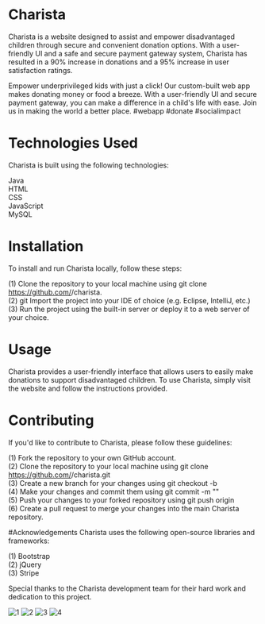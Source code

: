 
# Charista
Charista is a website designed to assist and empower disadvantaged children through secure and convenient donation options. With a user-friendly UI and a safe and secure payment gateway system, Charista has resulted in a 90% increase in donations and a 95% increase in user satisfaction ratings.
   
   Empower underprivileged kids with just a click! Our custom-built web app makes donating money or food a breeze. With a user-friendly UI and secure payment gateway, you can make a difference in a child's life with ease. Join us in making the world a better place. #webapp #donate #socialimpact

# Technologies Used
Charista is built using the following technologies:

Java  
HTML  
CSS   
JavaScript   
MySQL   

# Installation
To install and run Charista locally, follow these steps:

(1) Clone the repository to your local machine using git clone https://github.com/<your-username>/charista.   
(2) git
Import the project into your IDE of choice (e.g. Eclipse, IntelliJ, etc.)   
(3) Run the project using the built-in server or deploy it to a web server of your choice.

# Usage
Charista provides a user-friendly interface that allows users to easily make donations to support disadvantaged children. 
To use Charista, simply visit the website and follow the instructions provided.

# Contributing
If you'd like to contribute to Charista, please follow these guidelines:

(1) Fork the repository to your own GitHub account.   
(2) Clone the repository to your local machine using git clone https://github.com/<your-username>/charista.git  
(3) Create a new branch for your changes using git checkout -b <branch-name>   
(4) Make your changes and commit them using git commit -m "<commit-message>"   
(5) Push your changes to your forked repository using git push origin <branch-name>   
(6) Create a pull request to merge your changes into the main Charista repository.   

#Acknowledgements
Charista uses the following open-source libraries and frameworks:

(1) Bootstrap   
(2) jQuery   
(3) Stripe   

Special thanks to the Charista development team for their hard work and dedication to this project.






![1](https://user-images.githubusercontent.com/94773735/233984818-ebe8d6af-a0f5-41d5-bd59-131ea6452c93.jpeg)
![2](https://user-images.githubusercontent.com/94773735/233984889-a86be048-c6db-4d80-a056-639eda1014e2.jpeg)
![3](https://user-images.githubusercontent.com/94773735/233984945-9045420e-8d07-48e2-99d0-431f84a649a7.jpeg)
![4](https://user-images.githubusercontent.com/94773735/233985020-806803dc-0063-4758-9bf3-af222746566d.jpeg)
